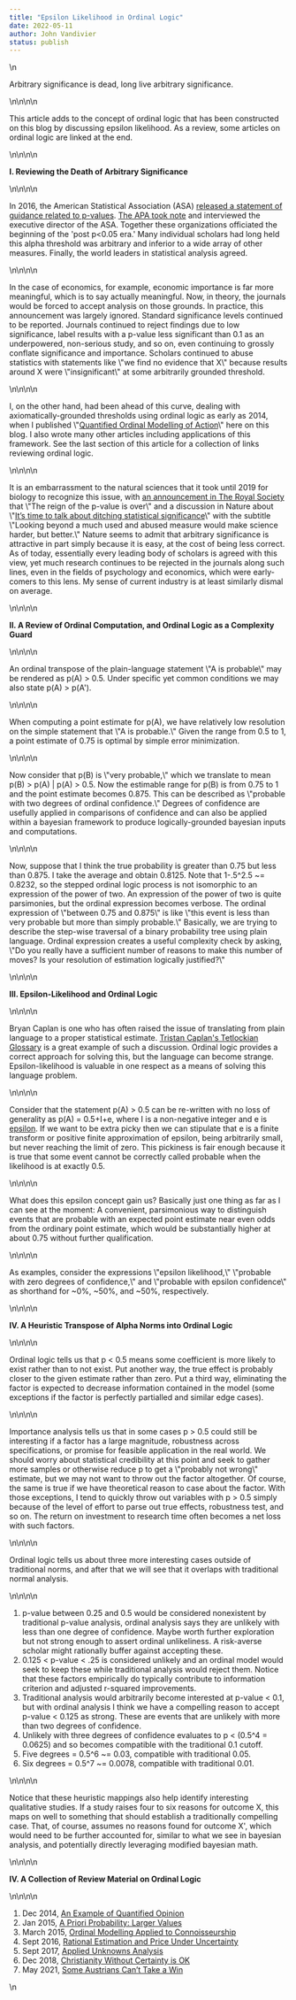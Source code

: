```yaml
---
title: "Epsilon Likelihood in Ordinal Logic"
date: 2022-05-11
author: John Vandivier
status: publish
---
```


<!-- wp:paragraph -->\n<p>Arbitrary significance is dead, long live arbitrary significance.</p>\n<!-- /wp:paragraph -->\n\n<!-- wp:paragraph -->\n<p>This article adds to the concept of ordinal logic that has been constructed on this blog by discussing epsilon likelihood. As a review, some articles on ordinal logic are linked at the end.</p>\n<!-- /wp:paragraph -->\n\n<!-- wp:paragraph -->\n<p><strong>I. Reviewing the Death of Arbitrary Significance</strong></p>\n<!-- /wp:paragraph -->\n\n<!-- wp:paragraph -->\n<p>In 2016, the American Statistical Association (ASA) <a href=\"https://amstat.tandfonline.com/doi/full/10.1080/00031305.2016.1154108#.YnvDLejMKHs\">released a statement of guidance related to p-values</a>. <a href=\"https://www.apa.org/science/about/psa/2016/03/p-values\">The APA took note</a> and interviewed the executive director of the ASA. Together these organizations officiated the beginning of the 'post p&lt;0.05 era.' Many individual scholars had long held this alpha threshold was arbitrary and inferior to a wide array of other measures. Finally, the world leaders in statistical analysis agreed.</p>\n<!-- /wp:paragraph -->\n\n<!-- wp:paragraph -->\n<p>In the case of economics, for example, economic importance is far more meaningful, which is to say actually meaningful. Now, in theory, the journals would be forced to accept analysis on those grounds. In practice, this announcement was largely ignored. Standard significance levels continued to be reported. Journals continued to reject findings due to low significance, label results with a p-value less significant than 0.1 as an underpowered, non-serious study, and so on, even continuing to grossly conflate significance and importance. Scholars continued to abuse statistics with statements like \"we find no evidence that X\" because results around X were \"insignificant\" at some arbitrarily grounded threshold.</p>\n<!-- /wp:paragraph -->\n\n<!-- wp:paragraph -->\n<p>I, on the other hand, had been ahead of this curve, dealing with axiomatically-grounded thresholds using ordinal logic as early as 2014, when I published \"<a href=\"https://www.afterecon.com/economics-and-finance/quantified-ordinal-modelling-action/\">Quantified Ordinal Modelling of Action</a>\" here on this blog. I also wrote many other articles including applications of this framework. See the last section of this article for a collection of links reviewing ordinal logic.</p>\n<!-- /wp:paragraph -->\n\n<!-- wp:paragraph -->\n<p>It is an embarrassment to the natural sciences that it took until 2019 for biology to recognize this issue, with <a href=\"https://royalsocietypublishing.org/doi/10.1098/rsbl.2019.0174\">an announcement in The Royal Society</a> that \"The reign of the p-value is over\" and a discussion in Nature about \"<a href=\"https://www.nature.com/articles/d41586-019-00874-8\">It’s time to talk about ditching statistical significance</a>\" with the subtitle \"Looking beyond a much used and abused measure would make science harder, but better.\" Nature seems to admit that arbitrary significance is attractive in part simply because it is easy, at the cost of being less correct. As of today, essentially every leading body of scholars is agreed with this view, yet much research continues to be rejected in the journals along such lines, even in the fields of psychology and economics, which were early-comers to this lens. My sense of current industry is at least similarly dismal on average.</p>\n<!-- /wp:paragraph -->\n\n<!-- wp:paragraph -->\n<p><strong>II. A Review of Ordinal Computation, and Ordinal Logic as a Complexity Guard</strong></p>\n<!-- /wp:paragraph -->\n\n<!-- wp:paragraph -->\n<p>An ordinal transpose of the plain-language statement \"A is probable\" may be rendered as p(A) > 0.5. Under specific yet common conditions we may also state p(A) > p(A').</p>\n<!-- /wp:paragraph -->\n\n<!-- wp:paragraph -->\n<p>When computing a point estimate for p(A), we have relatively low resolution on the simple statement that \"A is probable.\" Given the range from 0.5 to 1, a point estimate of 0.75 is optimal by simple error minimization.</p>\n<!-- /wp:paragraph -->\n\n<!-- wp:paragraph -->\n<p>Now consider that p(B) is \"very probable,\" which we translate to mean p(B) > p(A) | p(A) > 0.5. Now the estimable range for p(B) is from 0.75 to 1 and the point estimate becomes 0.875. This can be described as \"probable with two degrees of ordinal confidence.\" Degrees of confidence are usefully applied in comparisons of confidence and can also be applied within a bayesian framework to produce logically-grounded bayesian inputs and computations.</p>\n<!-- /wp:paragraph -->\n\n<!-- wp:paragraph -->\n<p>Now, suppose that I think the true probability is greater than 0.75 but less than 0.875. I take the average and obtain 0.8125. Note that 1-.5^2.5 ~= 0.8232, so the stepped ordinal logic process is not isomorphic to an expression of the power of two. An expression of the power of two is quite parsimonies, but the ordinal expression becomes verbose. The ordinal expression of \"between 0.75 and 0.875\" is like \"this event is less than very probable but more than simply probable.\" Basically, we are trying to describe the step-wise traversal of a binary probability tree using plain language. Ordinal expression creates a useful complexity check by asking, \"Do you really have a sufficient number of reasons to make this number of moves? Is your resolution of estimation logically justified?\"</p>\n<!-- /wp:paragraph -->\n\n<!-- wp:paragraph -->\n<p><strong>III. Epsilon-Likelihood and Ordinal Logic</strong></p>\n<!-- /wp:paragraph -->\n\n<!-- wp:paragraph -->\n<p>Bryan Caplan is one who has often raised the issue of translating from plain language to a proper statistical estimate. <a href=\"https://www.econlib.org/archives/2017/08/tristans_tetloc.html\">Tristan Caplan's Tetlockian Glossary</a> is a great example of such a discussion. Ordinal logic provides a correct approach for solving this, but the language can become strange. Epsilon-likelihood is valuable in one respect as a means of solving this language problem.</p>\n<!-- /wp:paragraph -->\n\n<!-- wp:paragraph -->\n<p>Consider that the statement p(A) > 0.5 can be re-written with no loss of generality as p(A) = 0.5+I+e, where I is a non-negative integer and e is <a href=\"https://mathworld.wolfram.com/Epsilon.html\">epsilon</a>. If we want to be extra picky then we can stipulate that e is a finite transform or positive finite approximation of epsilon, being arbitrarily small, but never reaching the limit of zero. This pickiness is fair enough because it is true that some event cannot be correctly called probable when the likelihood is at exactly 0.5.</p>\n<!-- /wp:paragraph -->\n\n<!-- wp:paragraph -->\n<p>What does this epsilon concept gain us? Basically just one thing as far as I can see at the moment: A convenient, parsimonious way to distinguish events that are probable with an expected point estimate near even odds from the ordinary point estimate, which would be substantially higher at about 0.75 without further qualification.</p>\n<!-- /wp:paragraph -->\n\n<!-- wp:paragraph -->\n<p>As examples, consider the expressions \"epsilon likelihood,\" \"probable with zero degrees of confidence,\" and \"probable with epsilon confidence\" as shorthand for ~0%, ~50%, and ~50%, respectively.</p>\n<!-- /wp:paragraph -->\n\n<!-- wp:paragraph -->\n<p><strong>IV. A Heuristic Transpose of Alpha Norms into Ordinal Logic</strong></p>\n<!-- /wp:paragraph -->\n\n<!-- wp:paragraph -->\n<p>Ordinal logic tells us that p &lt; 0.5 means some coefficient is more likely to exist rather than to not exist. Put another way, the true effect is probably closer to the given estimate rather than zero. Put a third way, eliminating the factor is expected to decrease information contained in the model (some exceptions if the factor is perfectly partialled and similar edge cases).</p>\n<!-- /wp:paragraph -->\n\n<!-- wp:paragraph -->\n<p>Importance analysis tells us that in some cases p > 0.5 could still be interesting if a factor has a large magnitude, robustness across specifications, or promise for feasible application in the real world. We should worry about statistical credibility at this point and seek to gather more samples or otherwise reduce p to get a \"probably not wrong\" estimate, but we may not want to throw out the factor altogether. Of course, the same is true if we have theoretical reason to case about the factor. With those exceptions, I tend to quickly throw out variables with p > 0.5 simply because of the level of effort to parse out true effects, robustness test, and so on. The return on investment to research time often becomes a net loss with such factors.</p>\n<!-- /wp:paragraph -->\n\n<!-- wp:paragraph -->\n<p>Ordinal logic tells us about three more interesting cases outside of traditional norms, and after that we will see that it overlaps with traditional normal analysis.</p>\n<!-- /wp:paragraph -->\n\n<!-- wp:list {\"ordered\":true} -->\n<ol><li>p-value between 0.25 and 0.5 would be considered nonexistent by traditional p-value analysis, ordinal analysis says they are unlikely with less than one degree of confidence. Maybe worth further exploration but not strong enough to assert ordinal unlikeliness. A risk-averse scholar might rationally buffer against accepting these.</li><li>0.125 &lt; p-value &lt; .25 is considered unlikely and an ordinal model would seek to keep these while traditional analysis would reject them. Notice that these factors empirically do typically contribute to information criterion and adjusted r-squared improvements.</li><li>Traditional analysis would arbitrarily become interested at p-value &lt; 0.1, but with ordinal analysis I think we have a compelling reason to accept p-value &lt; 0.125 as strong. These are events that are unlikely with more than two degrees of confidence.</li><li>Unlikely with three degrees of confidence evaluates to p &lt; (0.5^4 = 0.0625) and so becomes compatible with the traditional 0.1 cutoff.</li><li>Five degrees = 0.5^6 ~= 0.03, compatible with traditional 0.05.</li><li>Six degrees = 0.5^7 ~= 0.0078, compatible with traditional 0.01.</li></ol>\n<!-- /wp:list -->\n\n<!-- wp:paragraph -->\n<p>Notice that these heuristic mappings also help identify interesting qualitative studies. If a study raises four to six reasons for outcome X, this maps on well to something that should establish a traditionally compelling case. That, of course, assumes no reasons found for outcome X', which would need to be further accounted for, similar to what we see in bayesian analysis, and potentially directly leveraging modified bayesian math.</p>\n<!-- /wp:paragraph -->\n\n<!-- wp:paragraph -->\n<p><strong>IV. A Collection of Review Material on Ordinal Logic</strong></p>\n<!-- /wp:paragraph -->\n\n<!-- wp:list {\"ordered\":true} -->\n<ol><li>Dec 2014, <a href=\"https://www.afterecon.com/other/example-quantified-opinion/\">An Example of Quantified Opinion</a></li><li>Jan 2015, <a href=\"https://www.afterecon.com/other/priori-probability-larger-values/\">A Priori Probability: Larger Values</a></li><li>March 2015, <a href=\"https://www.afterecon.com/other/ordinal-modelling-applied-to-connoisseurship/\">Ordinal Modelling Applied to Connoisseurship</a></li><li>Sept 2016, <a href=\"https://www.afterecon.com/economics-and-finance/rational-estimation-price-uncertainty/\">Rational Estimation and Price Under Uncertainty</a></li><li>Sept 2017, <a href=\"https://www.afterecon.com/economics-and-finance/applied-unknowns-analysis/\">Applied Unknowns Analysis</a></li><li>Dec 2018, <a href=\"https://www.afterecon.com/philosophy-religion-and-apologetics/christianity-without-certainty-is-ok/\">Christianity Without Certainty is OK</a></li><li>May 2021, <a href=\"https://www.afterecon.com/economics-and-finance/some-austrians-cant-take-a-win/\">Some Austrians Can’t Take a Win</a></li></ol>\n<!-- /wp:list -->